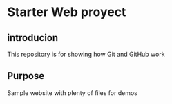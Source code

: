 # Starter Web proyect
## introducion

This repository is for showing how Git and GitHub work

## Purpose

Sample website with plenty of files for demos